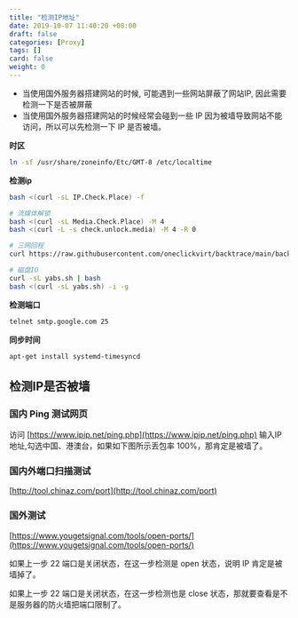 ```yaml
---
title: "检测IP地址"
date: 2019-10-07 11:40:20 +08:00
draft: false
categories: [Proxy]
tags: []
card: false
weight: 0
---
```


- 当使用国外服务器搭建网站的时候, 可能遇到一些网站屏蔽了网站IP, 因此需要检测一下是否被屏蔽
- 当使用国外服务器搭建网站的时候经常会碰到一些 IP 因为被墙导致网站不能访问，所以可以先检测一下 IP 是否被墙。 

<!--more-->

**时区**

```bash
ln -sf /usr/share/zoneinfo/Etc/GMT-8 /etc/localtime
```

**检测ip**

```bash
bash <(curl -sL IP.Check.Place) -f

# 流媒体解锁
bash <(curl -sL Media.Check.Place) -M 4
bash <(curl -L -s check.unlock.media) -M 4 -R 0

# 三网回程
curl https://raw.githubusercontent.com/oneclickvirt/backtrace/main/backtrace_install.sh -sSf | bash

# 磁盘IO
curl -sL yabs.sh | bash
bash <(curl -sL yabs.sh) -i -g
```

**检测端口**

```bash
telnet smtp.google.com 25
```

**同步时间**

```bash
apt-get install systemd-timesyncd
```

## 检测IP是否被墙

### 国内 Ping 测试网页

访问 [https://www.ipip.net/ping.php](https://www.ipip.net/ping.php) 输入IP地址,勾选中国、港澳台，如果如下图所示丢包率 100%，那肯定是被墙了。

### 国内外端口扫描测试

[http://tool.chinaz.com/port](http://tool.chinaz.com/port)

### 国外测试

[https://www.yougetsignal.com/tools/open-ports/](https://www.yougetsignal.com/tools/open-ports/)

如果上一步 22 端口是关闭状态，在这一步检测是 open 状态，说明 IP 肯定是被墙掉了。

如果上一步 22 端口是关闭状态，在这一步检测也是 close 状态，那就要查看是不是服务器的防火墙把端口限制了。

